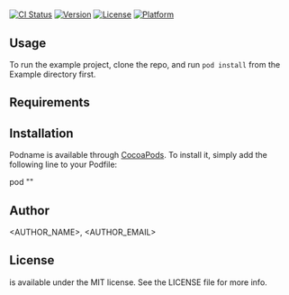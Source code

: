 # <PODNAME>

[![CI Status](http://img.shields.io/travis/<AUTHOR_USERNAME>/<PODNAME>.svg?style=flat)](https://travis-ci.org/<AUTHOR_USERNAME>/<PODNAME>)
[![Version](https://img.shields.io/cocoapods/v/<PODNAME>.svg?style=flat)](http://cocoadocs.org/docsets/<PODNAME>)
[![License](https://img.shields.io/cocoapods/l/<PODNAME>.svg?style=flat)](http://cocoadocs.org/docsets/<PODNAME>)
[![Platform](https://img.shields.io/cocoapods/p/<PODNAME>.svg?style=flat)](http://cocoadocs.org/docsets/<PODNAME>)

## Usage

To run the example project, clone the repo, and run `pod install` from the Example directory first.

## Requirements

## Installation

Podname is available through [CocoaPods](http://cocoapods.org). To install
it, simply add the following line to your Podfile:

pod "<PODNAME>"

## Author

<AUTHOR_NAME>, <AUTHOR_EMAIL>

## License

<PODNAME> is available under the MIT license. See the LICENSE file for more info.

